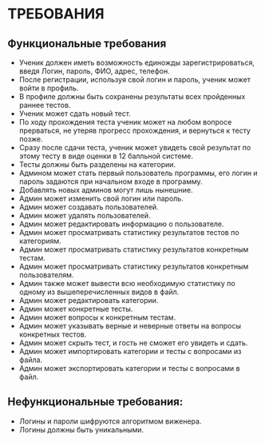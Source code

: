 # ТРЕБОВАНИЯ <br>
## Функциональные требования
- Ученик должен иметь возможность единожды зарегистрироваться, введя Логин, пароль, ФИО, адрес, телефон.
- После регистрации, используя свой логин и пароль, ученик может войти в профиль.
- В профиле должны быть сохранены результаты всех пройденных раннее тестов.
- Ученик может сдать новый тест.
- По ходу прохождения теста ученик может на любом вопросе прерваться, не утеряв прогресс прохождения, и вернуться к тесту позже.
- Сразу после сдачи теста, ученик может увидеть свой результат по этому тесту в виде оценки в 12 балльной системе.
- Тесты должны быть разделены на категории.
- Админом может стать первый пользователь программы, его логин и пароль задаются при начальном входе в программу.
- Добавлять новых админов могут лишь нынешние.
- Админ может изменить свой логин или пароль.
- Админ может создавать пользователей.
- Админ может удалять пользователей.
- Админ может редактировать информацию о пользователе.
- Админ может просматривать статистику результатов тестов по категориям.
- Админ может просматривать статистику результатов конкретным тестам.
- Админ может просматривать статистику результатов конкретным пользователям.
- Админ также может вывести всю необходимую статистику по одному из вышеперечисленных видов в файл.
- Админ может редактировать категории.
- Админ может конкретные тесты.
- Админ может вопросы к конкретным тестам.
- Админ может указывать верные и неверные ответы на вопросы конкретных тестов.
- Админ может скрыть тест, и гость не сможет его увидеть и сдать.
- Админ может импортировать категории и тесты с вопросами из файла.
- Админ может экспортировать категории и тесты с вопросами в файл.
## Нефункциональные требования: 
- Логины и пароли шифруются алгоритмом виженера.
- Логины должны быть уникальными.
